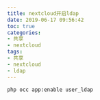 ```yaml
---
title: nextcloud开启ldap
date: 2019-06-17 09:56:42
toc: true
categories:
- 共享
- nextcloud
tags:
- 共享
- nextcloud
- ldap
---
```


```
php occ app:enable user_ldap
```
